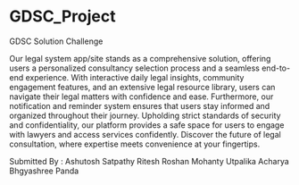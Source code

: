 # GDSC_Project
GDSC Solution Challenge

Our legal system app/site stands as a comprehensive solution, offering users a personalized consultancy selection process and a seamless end-to-end experience. With interactive daily legal insights, community engagement features, and an extensive legal resource library, users can navigate their legal matters with confidence and ease. Furthermore, our notification and reminder system ensures that users stay informed and organized throughout their journey. Upholding strict standards of security and confidentiality, our platform provides a safe space for users to engage with lawyers and access services confidently. Discover the future of legal consultation, where expertise meets convenience at your fingertips.

Submitted By :
Ashutosh Satpathy
Ritesh Roshan Mohanty
Utpalika Acharya
Bhgyashree Panda 

